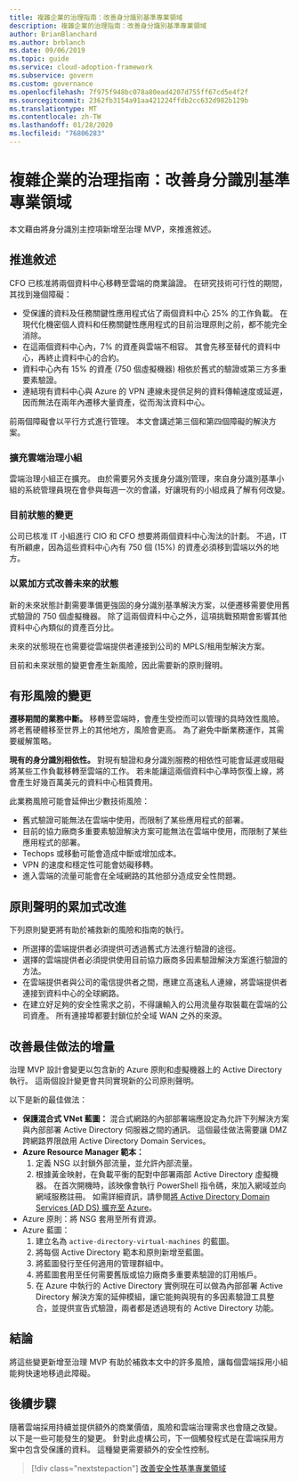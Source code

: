 ```yaml
---
title: 複雜企業的治理指南：改善身分識別基準專業領域
description: 複雜企業的治理指南：改善身分識別基準專業領域
author: BrianBlanchard
ms.author: brblanch
ms.date: 09/06/2019
ms.topic: guide
ms.service: cloud-adoption-framework
ms.subservice: govern
ms.custom: governance
ms.openlocfilehash: 7f975f948bc078a80ead4207d755ff67cd5e4f2f
ms.sourcegitcommit: 2362fb3154a91aa421224ffdb2cc632d982b129b
ms.translationtype: MT
ms.contentlocale: zh-TW
ms.lasthandoff: 01/28/2020
ms.locfileid: "76806283"
---
```

# <a name="governance-guide-for-complex-enterprises-improve-the-identity-baseline-discipline"></a>複雜企業的治理指南：改善身分識別基準專業領域

本文藉由將身分識別主控項新增至治理 MVP，來推進敘述。

## <a name="advancing-the-narrative"></a>推進敘述

CFO 已核准將兩個資料中心移轉至雲端的商業論證。 在研究技術可行性的期間，其找到幾個障礙：

- 受保護的資料及任務關鍵性應用程式佔了兩個資料中心 25% 的工作負載。 在現代化機密個人資料和任務關鍵性應用程式的目前治理原則之前，都不能完全消除。
- 在這兩個資料中心內，7% 的資產與雲端不相容。 其會先移至替代的資料中心，再終止資料中心的合約。
- 資料中心內有 15% 的資產 (750 個虛擬機器) 相依於舊式的驗證或第三方多重要素驗證。
- 連結現有資料中心與 Azure 的 VPN 連線未提供足夠的資料傳輸速度或延遲，因而無法在兩年內遷移大量資產，從而淘汰資料中心。

前兩個障礙會以平行方式進行管理。 本文會講述第三個和第四個障礙的解決方案。

### <a name="expand-the-cloud-governance-team"></a>擴充雲端治理小組

雲端治理小組正在擴充。 由於需要另外支援身分識別管理，來自身分識別基準小組的系統管理員現在會參與每週一次的會議，好讓現有的小組成員了解有何改變。

### <a name="changes-in-the-current-state"></a>目前狀態的變更

公司已核准 IT 小組進行 CIO 和 CFO 想要將兩個資料中心淘汰的計劃。 不過，IT 有所顧慮，因為這些資料中心內有 750 個 (15%) 的資產必須移到雲端以外的地方。

### <a name="incrementally-improve-the-future-state"></a>以累加方式改善未來的狀態

新的未來狀態計劃需要準備更強固的身分識別基準解決方案，以便遷移需要使用舊式驗證的 750 個虛擬機器。 除了這兩個資料中心之外，這項挑戰預期會影響其他資料中心內類似的資產百分比。

未來的狀態現在也需要從雲端提供者連接到公司的 MPLS/租用型解決方案。

目前和未來狀態的變更會產生新風險，因此需要新的原則聲明。

## <a name="changes-in-tangible-risks"></a>有形風險的變更

**遷移期間的業務中斷。** 移轉至雲端時，會產生受控而可以管理的具時效性風險。 將老舊硬體移至世界上的其他地方，風險會更高。 為了避免中斷業務運作，其需要緩解策略。

**現有的身分識別相依性。** 對現有驗證和身分識別服務的相依性可能會延遲或阻礙將某些工作負載移轉至雲端的工作。 若未能讓這兩個資料中心準時恢復上線，將會產生好幾百萬美元的資料中心租賃費用。

此業務風險可能會延伸出少數技術風險：

- 舊式驗證可能無法在雲端中使用，而限制了某些應用程式的部署。
- 目前的協力廠商多重要素驗證解決方案可能無法在雲端中使用，而限制了某些應用程式的部署。
- Techops 或移動可能會造成中斷或增加成本。
- VPN 的速度和穩定性可能會妨礙移轉。
- 進入雲端的流量可能會在全域網路的其他部分造成安全性問題。

## <a name="incremental-improvement-of-the-policy-statements"></a>原則聲明的累加式改進

下列原則變更將有助於補救新的風險和指南的執行。

- 所選擇的雲端提供者必須提供可透過舊式方法進行驗證的途徑。
- 選擇的雲端提供者必須提供使用目前協力廠商多因素驗證解決方案進行驗證的方法。
- 在雲端提供者與公司的電信提供者之間，應建立高速私人連線，將雲端提供者連接到資料中心的全球網路。
- 在建立好足夠的安全性需求之前，不得讓輸入的公用流量存取裝載在雲端的公司資產。 所有連接埠都要封鎖位於全域 WAN 之外的來源。

## <a name="incremental-improvement-of-the-best-practices"></a>改善最佳做法的增量

治理 MVP 設計會變更以包含新的 Azure 原則和虛擬機器上的 Active Directory 執行。 這兩個設計變更會共同實現新的公司原則聲明。

以下是新的最佳做法：

- **保護混合式 VNet 藍圖：** 混合式網路的內部部署端應設定為允許下列解決方案與內部部署 Active Directory 伺服器之間的通訊。 這個最佳做法需要讓 DMZ 跨網路界限啟用 Active Directory Domain Services。
- **Azure Resource Manager 範本：**
    1. 定義 NSG 以封鎖外部流量，並允許內部流量。
    2. 根據黃金映射，在負載平衡的配對中部署兩部 Active Directory 虛擬機器。 在首次開機時，該映像會執行 PowerShell 指令碼，來加入網域並向網域服務註冊。 如需詳細資訊，請參閱[將 Active Directory Domain Services (AD DS) 擴充至 Azure](https://docs.microsoft.com/azure/architecture/reference-architectures/identity/adds-extend-domain)。
- Azure 原則：將 NSG 套用至所有資源。
- Azure 藍圖：
    1. 建立名為 `active-directory-virtual-machines` 的藍圖。
    2. 將每個 Active Directory 範本和原則新增至藍圖。
    3. 將藍圖發行至任何適用的管理群組中。
    4. 將藍圖套用至任何需要舊版或協力廠商多重要素驗證的訂用帳戶。
    5. 在 Azure 中執行的 Active Directory 實例現在可以做為內部部署 Active Directory 解決方案的延伸模組，讓它能夠與現有的多因素驗證工具整合，並提供宣告式驗證，兩者都是透過現有的 Active Directory 功能。

## <a name="conclusion"></a>結論

將這些變更新增至治理 MVP 有助於補救本文中的許多風險，讓每個雲端採用小組能夠快速地移過此障礙。

## <a name="next-steps"></a>後續步驟

隨著雲端採用持續並提供額外的商業價值，風險和雲端治理需求也會隨之改變。 以下是一些可能發生的變更。 針對此虛構公司，下一個觸發程式是在雲端採用方案中包含受保護的資料。 這種變更需要額外的安全性控制。

> [!div class="nextstepaction"]
> [改善安全性基準專業領域](./security-baseline-improvement.md)
